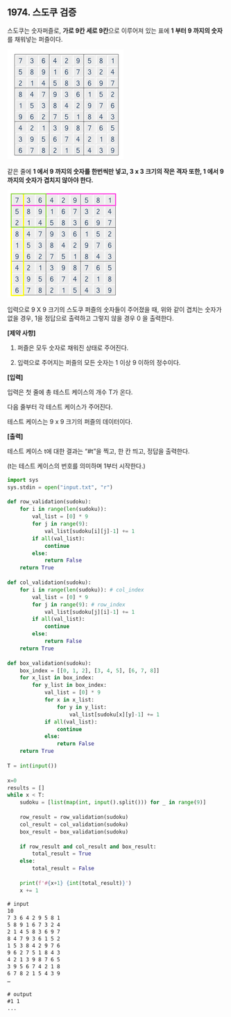## 1974. 스도쿠 검증

스도쿠는 숫자퍼즐로, **가로 9칸 세로 9칸**으로 이루어져 있는 표에 **1 부터 9 까지의 숫자**를 채워넣는 퍼즐이다.


![img](D2.assets/sudoku01.jpg)


같은 줄에 **1 에서 9 까지의 숫자를 한번씩만 넣고, 3 x 3 크기의 작은 격자 또한, 1 에서 9 까지의 숫자가 겹치지 않아야 한다.**

![img](D2.assets/sudoku02.jpg)


입력으로 9 X 9 크기의 스도쿠 퍼즐의 숫자들이 주어졌을 때, 위와 같이 겹치는 숫자가 없을 경우, 1을 정답으로 출력하고 그렇지 않을 경우 0 을 출력한다.


**[제약 사항]**

1. 퍼즐은 모두 숫자로 채워진 상태로 주어진다.

2. 입력으로 주어지는 퍼즐의 모든 숫자는 1 이상 9 이하의 정수이다.


**[입력]**

입력은 첫 줄에 총 테스트 케이스의 개수 T가 온다.

다음 줄부터 각 테스트 케이스가 주어진다.

테스트 케이스는 9 x 9 크기의 퍼즐의 데이터이다.


**[출력]**

테스트 케이스 t에 대한 결과는 “#t”을 찍고, 한 칸 띄고, 정답을 출력한다.

(t는 테스트 케이스의 번호를 의미하며 1부터 시작한다.)

```python
import sys
sys.stdin = open("input.txt", "r")

def row_validation(sudoku):
    for i in range(len(sudoku)):
        val_list = [0] * 9
        for j in range(9):
            val_list[sudoku[i][j]-1] += 1
        if all(val_list):
            continue
        else:
            return False
    return True

def col_validation(sudoku):
    for i in range(len(sudoku)): # col_index
        val_list = [0] * 9
        for j in range(9): # row_index
            val_list[sudoku[j][i]-1] += 1
        if all(val_list):
            continue
        else:
            return False
    return True

def box_validation(sudoku):
    box_index = [[0, 1, 2], [3, 4, 5], [6, 7, 8]]
    for x_list in box_index:
        for y_list in box_index:
            val_list = [0] * 9
            for x in x_list:
                for y in y_list:
                    val_list[sudoku[x][y]-1] += 1
            if all(val_list):
                continue
            else:
                return False
    return True

T = int(input())

x=0
results = []
while x < T:
    sudoku = [list(map(int, input().split())) for _ in range(9)]

    row_result = row_validation(sudoku)
    col_result = col_validation(sudoku)
    box_result = box_validation(sudoku)

    if row_result and col_result and box_result:
        total_result = True
    else:
        total_result = False
    
    print(f'#{x+1} {int(total_result)}')
    x += 1
```

```
# input
10
7 3 6 4 2 9 5 8 1
5 8 9 1 6 7 3 2 4
2 1 4 5 8 3 6 9 7
8 4 7 9 3 6 1 5 2
1 5 3 8 4 2 9 7 6
9 6 2 7 5 1 8 4 3
4 2 1 3 9 8 7 6 5
3 9 5 6 7 4 2 1 8
6 7 8 2 1 5 4 3 9
…

# output
#1 1
...
```

